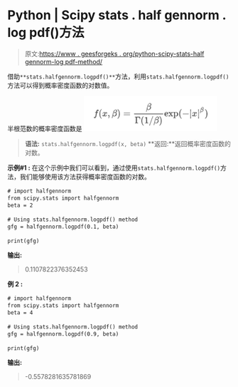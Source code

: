 # Python | Scipy stats . half gennorm . log pdf()方法

> 原文:[https://www . geesforgeks . org/python-scipy-stats-half gennorm-log pdf-method/](https://www.geeksforgeeks.org/python-scipy-stats-halfgennorm-logpdf-method/)

借助`**stats.halfgennorm.logpdf()**`方法，利用`stats.halfgennorm.logpdf()`方法可以得到概率密度函数的对数值。

半根范数的概率密度函数是
![](img/6c3e28301a788e0bb8dde099720345fc.png)

> **语法:** `stats.halfgennorm.logpdf(x, beta)`
> **返回:**返回概率密度函数的对数。

**示例#1 :**
在这个示例中我们可以看到，通过使用`stats.halfgennorm.logpdf()`方法，我们能够使用该方法获得概率密度函数的对数。

```
# import halfgennorm
from scipy.stats import halfgennorm
beta = 2

# Using stats.halfgennorm.logpdf() method
gfg = halfgennorm.logpdf(0.1, beta)

print(gfg)
```

**输出:**

> 0.1107822376352453

**例 2 :**

```
# import halfgennorm
from scipy.stats import halfgennorm
beta = 4

# Using stats.halfgennorm.logpdf() method
gfg = halfgennorm.logpdf(0.9, beta)

print(gfg)
```

**输出:**

> -0.5578281635781869
